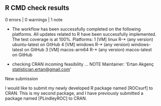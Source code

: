 ## R CMD check results

0 errors | 0 warnings | 1 note

* The workflow has been successfully completed on the following platforms. 
All updates related to R have been successfully implemented. 
The test coverage is at 100%. 
Platforms:
1 [VM] linux          R-* (any version)               ubuntu-latest on GitHub
4 [VM] windows        R-* (any version)              windows-latest on GitHub
3 [VM] macos-arm64    R-* (any version)                macos-latest on GitHub

* checking CRAN incoming feasibility ... NOTE
Maintainer: 'Ertan Akgenç <statistician.ertan@gmail.com>'

New submission

I would like to submit my newly developed R package named [ROCsurf] to CRAN. 
This is my second package, and I have previously submitted a package named 
[PLindleyROC] to CRAN.

